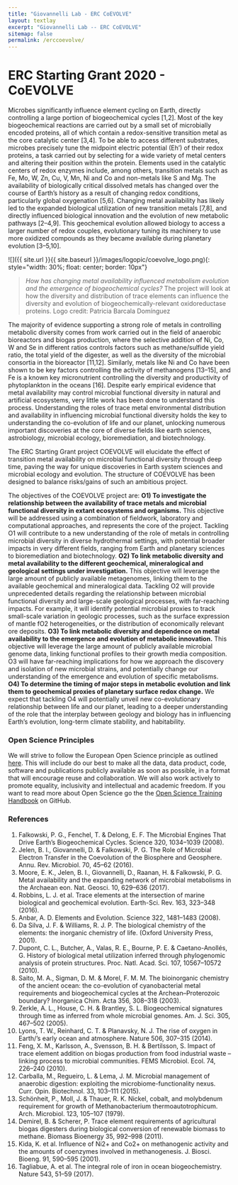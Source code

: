 ```yaml
---
title: "Giovannelli Lab - ERC CoEVOLVE"
layout: textlay
excerpt: "Giovannelli Lab -- ERC CoEVOLVE"
sitemap: false
permalink: /erccoevolve/
---
```


# ERC Starting Grant 2020 - CoEVOLVE
Microbes significantly influence element cycling on Earth, directly controlling a large portion of biogeochemical cycles [1,2]. Most of the key biogeochemical reactions are carried out by a small set of microbially encoded proteins, all of which contain a redox-sensitive transition metal as the core catalytic center [3,4]. To be able to access different substrates, microbes precisely tune the midpoint electric potential (Eh’) of their redox proteins, a task carried out by selecting for a wide variety of metal centers and altering their position within the protein. Elements used in the catalytic centers of redox enzymes include, among others, transition metals such as Fe, Mo, W, Zn, Cu, V, Mn, Ni and Co and non-metals like S and Mg. The availability of biologically critical dissolved metals has changed over the course of Earth’s history as a result of changing redox conditions, particularly global oxygenation [5,6]. Changing metal availability has likely led to the expanded biological utilization of new transition metals [7,8], and directly influenced biological innovation and the evolution of new metabolic pathways [2–4,9]. This geochemical evolution allowed biology to access a larger number of redox couples, evolutionary tuning its machinery to use more oxidized compounds as they became available during planetary evolution [3–5,10].

![]({{ site.url }}{{ site.baseurl }}/images/logopic/coevolve_logo.png){: style="width: 30%; float: center; border: 10px"}

> _How has changing metal availability influenced metabolism evolution and the emergence of biogeochemical cycles?_ The project will look at how the diversity and distribution of trace elements can influence the diversity and evolution of biogeochemically-relevant oxidoreductase proteins. Logo credit: Patricia Barcala Domínguez

The majority of evidence supporting a strong role of metals in controlling metabolic diversity comes from work carried out in the field of anaerobic bioreactors and biogas production, where the selective addition of Ni, Co, W and Se in different ratios controls factors such as methane/sulfide yield ratio, the total yield of the digester, as well as the diversity of the microbial consortia in the bioreactor [11,12]. Similarly, metals like Ni and Co have been shown to be key factors controlling the activity of methanogens [13–15], and Fe is a known key micronutrient controlling the diversity and productivity of phytoplankton in the oceans [16]. Despite early empirical evidence that metal availability may control microbial functional diversity in natural and artificial ecosystems, very little work has been done to understand this process. Understanding the roles of trace metal environmental distribution and availability in influencing microbial functional diversity holds the key to understanding the co-evolution of life and our planet, unlocking numerous important discoveries at the core of diverse fields like earth sciences, astrobiology, microbial ecology, bioremediation, and biotechnology.

The ERC Starting Grant project COEVOLVE will elucidate the effect of transition metal availability on microbial functional diversity through deep time, paving the way for unique discoveries in Earth system sciences and microbial ecology and evolution. The structure of
COEVOLVE has been designed to balance risks/gains of such an ambitious project.

The objectives of the COEVOLVE project are: **O1) To investigate the relationship between the availability of trace metals and microbial functional diversity in extant ecosystems and organisms.** This objective will be addressed using a combination of fieldwork, laboratory and computational approaches, and represents the core of the project. Tackling O1 will contribute to a new understanding of the role of metals in controlling microbial diversity in diverse hydrothermal settings, with potential broader impacts in very different fields, ranging from Earth and planetary sciences to bioremediation and biotechnology. **O2) To link metabolic diversity and metal availability to the different geochemical, mineralogical and geological settings under investigation.** This objective will leverage the large amount of publicly available metagenomes, linking them to the available geochemical and mineralogical data. Tackling O2 will provide unprecedented details regarding the relationship between microbial functional diversity and large-scale geological processes, with far-reaching impacts. For example, it will identify potential microbial proxies to track small-scale variation in geologic processes, such as the surface expression of mantle fO2 heterogeneities, or the distribution of economically relevant ore deposits. **O3) To link metabolic diversity and dependence on metal availability to the emergence and evolution of metabolic innovation.** This objective will leverage the large amount of publicly available microbial genome data, linking functional profiles to their growth media composition. O3 will have far-reaching implications for how we approach the discovery and isolation of new microbial strains, and potentially change our understanding of the emergence and evolution of specific metabolisms. **O4) To determine the timing of major steps in metabolic evolution and link them to geochemical proxies of planetary surface redox change.** We expect that tackling O4 will potentially unveil new co-evolutionary relationship between life and our planet, leading to a deeper understanding of the role that the interplay between geology and biology has in influencing Earth’s evolution, long-term climate stability, and habitability.

### Open Science Principles
We will strive to follow the European Open Science principle as outlined [here](https://www.openaire.eu/how-to-make-your-data-fair). This will include do our best to make all the data, data product, code, software and publications publicly available as soon as possible, in a format that will encourage reuse and collaboration. We will also work actively to promote equality, inclusivity and intellectual and academic freedom. If you want to read more about Open Science go the the [Open Science Training Handbook](https://open-science-training-handbook.gitbook.io/book/) on GitHub.

### References
1. Falkowski, P. G., Fenchel, T. & Delong, E. F. The Microbial Engines That Drive Earth’s Biogeochemical Cycles. Science 320, 1034–1039 (2008).
2. Jelen, B. I., Giovannelli, D. & Falkowski, P. G. The Role of Microbial Electron Transfer in the Coevolution of the Biosphere and Geosphere. Annu. Rev. Microbiol. 70, 45–62 (2016).
3. Moore, E. K., Jelen, B. I., Giovannelli, D., Raanan, H. & Falkowski, P. G. Metal availability and the expanding network of microbial metabolisms in the Archaean eon. Nat. Geosci. 10, 629–636 (2017).
4. Robbins, L. J. et al. Trace elements at the intersection of marine biological and geochemical evolution. Earth-Sci. Rev. 163, 323–348 (2016).
5. Anbar, A. D. Elements and Evolution. Science 322, 1481–1483 (2008).
6. Da Silva, J. F. & Williams, R. J. P. The biological chemistry of the elements: the inorganic chemistry of life. (Oxford University Press, 2001).
7. Dupont, C. L., Butcher, A., Valas, R. E., Bourne, P. E. & Caetano-Anollés, G. History of biological metal utilization inferred through phylogenomic analysis of protein structures. Proc. Natl. Acad. Sci. 107, 10567–10572 (2010).
8. Saito, M. A., Sigman, D. M. & Morel, F. M. M. The bioinorganic chemistry of the ancient ocean: the co-evolution of cyanobacterial metal requirements and biogeochemical cycles at the Archean–Proterozoic boundary? Inorganica Chim. Acta 356, 308–318 (2003).
9. Zerkle, A. L., House, C. H. & Brantley, S. L. Biogeochemical signatures through time as inferred from whole microbial genomes. Am. J. Sci. 305, 467–502 (2005).
10. Lyons, T. W., Reinhard, C. T. & Planavsky, N. J. The rise of oxygen in Earth/’s early ocean and atmosphere. Nature 506, 307–315 (2014).
11. Feng, X. M., Karlsson, A., Svensson, B. H. & Bertilsson, S. Impact of trace element addition on biogas production from food industrial waste – linking process to microbial communities. FEMS Microbiol. Ecol. 74, 226–240 (2010).
12. Carballa, M., Regueiro, L. & Lema, J. M. Microbial management of anaerobic digestion: exploiting the microbiome-functionality nexus. Curr. Opin. Biotechnol. 33, 103–111 (2015).
13. Schönheit, P., Moll, J. & Thauer, R. K. Nickel, cobalt, and molybdenum requirement for growth of Methanobacterium thermoautotrophicum. Arch. Microbiol. 123, 105–107 (1979).
14. Demirel, B. & Scherer, P. Trace element requirements of agricultural biogas digesters during biological conversion of renewable biomass to methane. Biomass Bioenergy 35, 992–998 (2011).
15. Kida, K. et al. Influence of Ni2+ and Co2+ on methanogenic activity and the amounts of coenzymes involved in methanogenesis. J. Biosci. Bioeng. 91, 590–595 (2001).
16. Tagliabue, A. et al. The integral role of iron in ocean biogeochemistry. Nature 543, 51–59 (2017).

<br />
<br />
